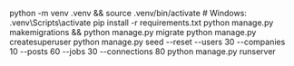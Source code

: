 python -m venv .venv && source .venv/bin/activate  # Windows: .venv\Scripts\activate
pip install -r requirements.txt
python manage.py makemigrations && python manage.py migrate
python manage.py createsuperuser
python manage.py seed --reset --users 30 --companies 10 --posts 60 --jobs 30 --connections 80
python manage.py runserver